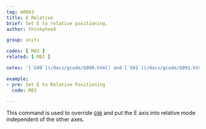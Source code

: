 ```yaml
---
tag: m0083
title: E Relative
brief: Set E to relative positioning.
author: thinkyhead

group: units

codes: [ M83 ]
related: [ M82 ]

notes: '[`G90`](/docs/gcode/G090.html) and [`G91`](/docs/gcode/G091.html) clear this mode.'

example:
- pre: Set E to Relative Positioning
  code: M83

---
```


This command is used to override [`G90`](/docs/gcode/G090.html) and put the E axis into relative mode independent of the other axes.
